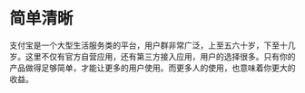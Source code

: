# 简单清晰

支付宝是一个大型生活服务类的平台，用户群非常广泛，上至五六十岁，下至十几岁。这里不仅有官方自营应用，还有第三方接入应用，用户的选择很多。只有你的产品做得足够简单，才能让更多的用户使用。而更多人的使用，也意味着你更大的收益。